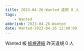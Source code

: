 ```yaml
---
title: 2023-04-26-Wanted 違規 0 人
tags:
    - Wanted
abbrlink: 2023-04-26-Wanted
date: Wanted-2023-04-26 12:00:00
---
```

Wanted 板 [板規連結](https://www.ptt.cc/bbs/Wanted/M.1608829773.A.D3B.html)
昨天違規 0 人
